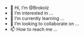 - 👋 Hi, I’m @Brokolz
- 👀 I’m interested in ...
- 🌱 I’m currently learning ...
- 💞️ I’m looking to collaborate on ...
- 📫 How to reach me ...

<!---
Brokolz/Brokolz is a ✨ special ✨ repository because its `README.md` (this file) appears on your GitHub profile.
You can click the Preview link to take a look at your changes.
--->
